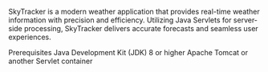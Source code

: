 
SkyTracker is a modern weather application that provides real-time weather information with precision and efficiency. Utilizing Java Servlets for server-side processing, SkyTracker  delivers accurate forecasts and seamless user experiences.

Prerequisites
Java Development Kit (JDK) 8 or higher
Apache Tomcat or another Servlet container
